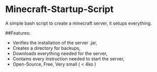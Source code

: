 Minecraft-Startup-Script
========================

A simple bash script to create a minecraft server, it setups everything.  

##Features:

* Verifies the installation of the server .jar,
* Creates a directory for backups,
* Downloads everything needed for the server,
* Contains every instruction needed to start the server,
* Open-Source, Free, Very small ( < 4ko ) 

